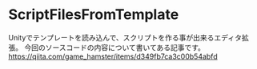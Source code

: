# ScriptFilesFromTemplate
Unityでテンプレートを読み込んで、スクリプトを作る事が出来るエディタ拡張。
今回のソースコードの内容について書いてある記事です。 https://qiita.com/game_hamster/items/d349fb7ca3c00b54abfd